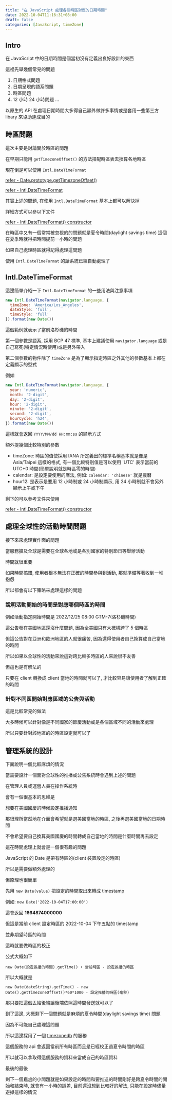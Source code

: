 ```yaml
---
title: "在 JavaScript 處理各個時區對應的日期時間"
date: 2022-10-04T11:16:31+08:00
draft: false
categories: [JavaScript, timeZone]
---
```


## Intro

在 JavaScript 中的日期時間是個當初沒有定義出良好設計的東西

這裡先舉幾個常見的問題

1. 日期格式問題
2. 日期呈現的語系問題
3. 時區問題
4. 12 小時 24 小時問題
...

以原生的 API 在處理日期時間大多得自己額外做許多事情或是套用一些第三方 libary 來協助達成目的

## 時區問題

這次主要是討論關於時區的問題

在早期只能用 `getTimezoneOffset()` 的方法搭配時區表去換算各地時區

現在倒是可以使用 `Intl.DateTimeFormat`

[refer - Date.prototype.getTimezoneOffset()](https://developer.mozilla.org/en-US/docs/Web/JavaScript/Reference/Global_Objects/Date/getTimezoneOffset)

[refer - Intl.DateTimeFormat](https://developer.mozilla.org/en-US/docs/Web/JavaScript/Reference/Global_Objects/Intl/DateTimeFormat)

其實上述的問題, 在使用 `Intl.DateTimeFormat` 基本上都可以解決掉

詳細方式可以參以下文件

[refer - Intl.DateTimeFormat() constructor](https://developer.mozilla.org/en-US/docs/Web/JavaScript/Reference/Global_Objects/Intl/DateTimeFormat/DateTimeFormat)

在時區中又有一個常常被忽視的的問題就是夏令時間(daylight savings time) 這個在夏季時就得把時間提前一小時的問題

如果自己處理時區就得記得處理這問題

使用 `Intl.DateTimeFormat` 的話系統已經自動處理了

## Intl.DateTimeFormat

這邊簡單介紹一下 `Intl.DateTimeFormat` 的一些用法與注意事項

```JavaScript
new Intl.DateTimeFormat(navigator.language, {
  timeZone: 'America/Los_Angeles',
  dateStyle: 'full',
  timeStyle: 'full'
}).format(new Date())
```

這個範例就表示了當前洛杉磯的時間

第一個參數是語系, 採用 BCP 47 標準, 基本上建議使用 `navigator.language` 或是自己寫死(特定情況時使用)或是另外帶入

第二個參數的物件除了 `timeZone` 是為了顯示指定時區之外其他的參數基本上都在定義顯示的型式

例如

```JavaScript
new Intl.DateTimeFormat(navigator.language, {
  year: 'numeric',
  month: '2-digit',
  day: '2-digit',
  hour: '2-digit',
  minute: '2-digit',
  second: '2-digit',
  hourCycle: 'h24',
}).format(new Date())
```

這樣就會返回 `YYYY/MM/dd HH:mm:ss` 的顯示方式

額外提幾個比較特別的參數

* timeZone: 時區的值使採用 IANA 所定義出的標準名稱基本就是像是 Asia/Taipei 這樣的格式, 有一個比較特別值是可以使用 'UTC' 表示當前的 UTC+0 時間(簡單說明就是時區零的時間)
* calendar: 是設定要使用的曆法, 例如: `calendar: 'chinese'` 就是農曆
* hour12: 是表示是要用 12 小時制或 24 小時制顯示, 用 24 小時制就不會另外顯示上午或下午

剩下的可以參考文件來使用

[refer - Intl.DateTimeFormat() constructor](https://developer.mozilla.org/en-US/docs/Web/JavaScript/Reference/Global_Objects/Intl/DateTimeFormat/DateTimeFormat)

## 處理全球性的活動時間問題

接下來來處理實作面的問題

當服務擴及全球是需要在全球各地或是各別國家的特別節日等舉辦活動

時間就很重要

如果時間搞錯, 使用者根本無法在正確的時間參與到活動, 那就準備等著收到一堆抱怨

所以都會有以下策略來處理這樣的問題

### 說明活動開始的時間是對應哪個時區的時間

例如活動指定開始時間是 2022/12/25 08:00 GTM-7(洛杉磯時間)

這公告發在美國地區還沒什麼問題, 因為全美國只有大概橫跨了 5 個時區

但這公告對在亞洲和歐洲地區的人就很痛苦, 因為還得使用者自己換算成自己當地的時間

所以如果以全球性的活動來說這對跨比較多時區的人來說很不友善

但這也是有解法的

只要在 client 轉換成 client 當地的時間就可以了, 才比較容易讓使用者了解到正確的時間

### 針對不同區開始對應區域的公告與活動

這是比較常見的做法

大多時候可以針對像是不同國家的節慶活動或是各個區域不同的活動來處理

所以只要針對該地區的的時區設定就可以了

## 管理系統的設計

下面說明一個比較麻煩的情況

當需要設計一個面對全球性的推播或公告系統時會遇到上述的問題

在管理人員或運營人員在操作系統時

會有一個很基本的思維是

想要在美國國慶的時候設定推播通知

那很理所當然地在介面會希望就是選美國當地的時區, 之後再選美國當地的日期時間

不會希望要自己換算美國國慶的時間轉成自己當地的時間是什麼時間再去設定

這在時間處理上就會是一個很有趣的問題

JavaScript 的 Date 是帶有時區的(client 裝置設定的時區)

所以是需要做額外處理的

但原理也很簡單

先用 `new Date(value)` 把設定的時間取出來轉成 timestamp

例如: `new Date('2022-10-04T17:00:00')`

這會返回 **1664874000000**

但這是當前 client 設定時區的 2022-10-04 下午五點的 timestamp

並非期望時區的時間

這時就要做時區的校正

公式大概如下

`new Date(設定推播的時間).getTime() + 當前時區 - 設定推播的時區`

所以大概就是

`new Date(dateString).getTime() - new Date().getTimezoneOffset()*60*1000 - 設定推播的時區(毫秒)`

那只要把這個丟給後端讓後端依照這時間發送就可以了

到了這邊, 大概剩下一個問題就是麻煩的夏令時間(daylight savings time) 問題

因為不可能自己處理這問題

所以這邊採用了一個 [timezonedb](https://timezonedb.com/) 的服務

這個服務的 api 會返回當前所有時區而且是已經校正過夏令時間的時區

所以就可以拿取得這個服務的資料來當成自己的時區資料

最後的最後

剩下一個尷尬的小問題就是如果設定的時間和要推送的時間剛好是跨夏令時間的開始和結束時, 就會有一小時的誤差, 目前還沒想到比較好的解法, 只能在設定時儘量避掉這樣的情況